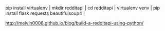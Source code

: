 pip install virtualenv |
mkdir redditapi |
cd redditapi |
virtualenv venv |
pip install flask requests beautifulsoup4 |

http://melvin0008.github.io/blog/build-a-redditapi-using-python/
